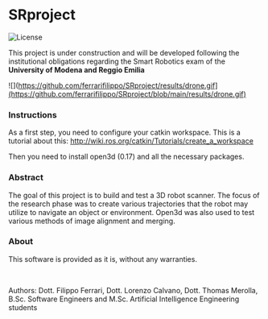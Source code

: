 # SRproject

 ![License](https://badgen.net/badge/license/GPL-3.0/red?icon=github)

<p>This project is under construction and will be developed following the institutional obligations regarding the Smart Robotics exam of the <b>University of Modena and Reggio Emilia</b></p>

![](https://github.com/ferrarifilippo/SRproject/results/drone.gif](https://github.com/ferrarifilippo/SRproject/blob/main/results/drone.gif)

### Instructions

As a first step, you need to configure your catkin workspace. 
This is a tutorial about this: http://wiki.ros.org/catkin/Tutorials/create_a_workspace

Then you need to install open3d (0.17) and all the necessary packages. 

### Abstract

The goal of this project is to build and test a 3D robot scanner. The focus of the research phase was to create various trajectories that the robot may utilize to navigate an object or environment. Open3d was also used to test various methods of image alignment and merging.

 ### About
 <p>This software is provided as it is, without any warranties.</p> 
<br/>
<p>Authors: Dott. Filippo Ferrari, Dott. Lorenzo Calvano, Dott. Thomas Merolla, B.Sc. Software Engineers and M.Sc. Artificial Intelligence Engineering students</p>

